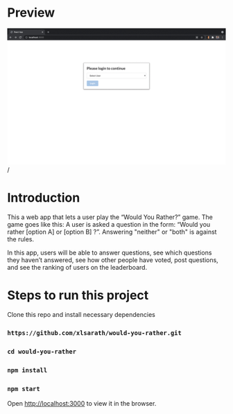 # Preview

![Alt text](demo.gif) / 



# Introduction
This a web app that lets a user play the “Would You Rather?” game. The game goes like this: A user is asked a question in the form: “Would you rather [option A] or [option B] ?”. Answering "neither" or "both" is against the rules.

In this app, users will be able to answer questions, see which questions they haven’t answered, see how other people have voted, post questions, and see the ranking of users on the leaderboard.


# Steps to run this project

Clone this repo and install necessary dependencies 
### `https://github.com/xlsarath/would-you-rather.git`
### `cd would-you-rather`
### `npm install`
### `npm start`

Open [http://localhost:3000](http://localhost:3000) to view it in the browser.

